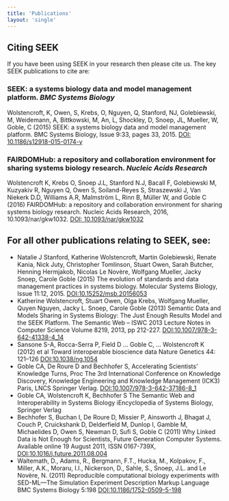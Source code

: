```yaml
---
title: 'Publications'
layout: 'single'
---
```


## Citing SEEK

If you have been using SEEK in your research then please cite us. The key SEEK publications to cite are:

### SEEK: a systems biology data and model management platform. _BMC Systems Biology_

Wolstencroft, K, Owen, S, Krebs, O, Nguyen, Q, Stanford, NJ, Golebiewski, M, Weidemann, A, Bittkowski, M, An, L, Shockley, D, Snoep, JL, Mueller, W, Goble, C (2015) 
SEEK: a systems biology data and model management platform. BMC Systems Biology, Issue 9:33, pages 33, 2015. 
[DOI: 10.1186/s12918-015-0174-y](https://dx.doi.org/10.1186/s12918-015-0174-y)


### FAIRDOMHub: a repository and collaboration environment for sharing systems biology research. _Nucleic Acids Research_

Wolstencroft K, Krebs O, Snoep J.L, Stanford N.J, Bacall F, Golebiewski M, Kuzyakiv R, Nguyen Q, Owen S, Soiland-Reyes S, Straszewski J, Van Niekerk D.D, Williams A.R, 
Malmström L, Rinn B, Müller W, and Goble C (2016) FAIRDOMHub: a repository and collaboration environment for sharing systems biology research. Nucleic Acids Research, 2016, 10.1093/nar/gkw1032.
  [DOI: 10.1093/nar/gkw1032](https://dx.doi.org/10.1093/nar/gkw1032)


## For all other publications relating to SEEK, see:



* Natalie J Stanford, Katherine Wolstencroft, Martin Golebiewski, Renate Kania, Nick Juty, Christopher Tomlinson, Stuart Owen, Sarah Butcher, 
Henning Hermjakob, Nicolas Le Novère, Wolfgang Mueller, Jacky Snoep, Carole Goble (2015) 
The evolution of standards and data management practices in systems biology. Molecular Systems Biology, Issue 11:12, 2015. [DOI:10.15252/msb.20156053](https://dx.doi.org/10.15252/msb.20156053)
* Katherine Wolstencroft, Stuart Owen, Olga Krebs, Wolfgang Mueller, Quyen Nguyen, Jacky L. Snoep, Carole Goble (2013) Semantic Data and Models Sharing in 
Systems Biology: The Just Enough Results Model and the SEEK Platform. The Semantic Web – ISWC 2013 Lecture Notes in Computer Science Volume 8219, 2013, 
pp 212-227. [DOI:10.1007/978-3-642-41338-4_14](https://dx.doi.org/10.1007/978-3-642-41338-4_14)
* Sansone S-A, Rocca-Serra P, Field D ... Goble C, ... Wolstencroft K (2012) et al Toward interoperable bioscience data Nature Genetics 44: 121–126 [DOI:10.1038/ng.1054](https://dx.doi.org/10.1038/ng.1054)
* Goble CA, De Roure D and Bechhofer S, Accelerating Scientists’ Knowledge Turns, 
Proc The 3rd International Conference on Knowledge Discovery, Knowledge Engineering and Knowledge Management (ICK3) 
Paris, LNCS Springer Verlag. [DOI:10.1007/978-3-642-37186-8_1](https://dx.doi.org/10.1007/978-3-642-37186-8_1)
* Goble CA, Wolstencroft K, Bechhofer S The Semantic Web and Interoperability in Systems Biology iEncyclopedia of Systems Biology, Springer Verlag
* Bechhofer S, Buchan I, De Roure D, Missier P, Ainsworth J, Bhagat J, Couch P, Cruickshank D, Delderfield M, Dunlop I, Gamble M, Michaelides D, 
Owen S, Newman D, Sufi S, Goble C (2011) Why Linked Data is Not Enough for Scientists, Future Generation Computer Systems. 
Available online 19 August 2011, ISSN 0167-739X, [DOI:10.1016/j.future.2011.08.004](https://dx.doi.org/10.1016/j.future.2011.08.004)
* Waltemath, D., Adams, R., Bergmann, F.T., Hucka, M., Kolpakov, F., Miller, A.K., Moraru, I.I., Nickerson, D., Sahle, S., Snoep, J.L. and Le Novère, N. 
(2011) Reproducible computational biology experiments with 
SED-ML—The Simulation Experiment Description Markup Language BMC Systems Biology 5:198 [DOI:10.1186/1752-0509-5-198](https://dx.doi.org/10.1186/1752-0509-5-198)

